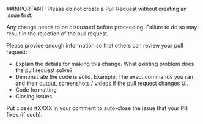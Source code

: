 ##IMPORTANT: Please do not create a Pull Request without creating an issue first.

Any change needs to be discussed before proceeding. Failure to do so may result in the rejection of the pull request.

Please provide enough information so that others can review your pull request:

* Explain the details for making this change. What existing problem does the pull request solve?
* Demonstrate the code is solid. Example: The exact commands you ran and their output, screenshots / videos if the pull request changes UI.
* Code formatting
* Closing issues

Put closes #XXXX in your comment to auto-close the issue that your PR fixes (if such).
